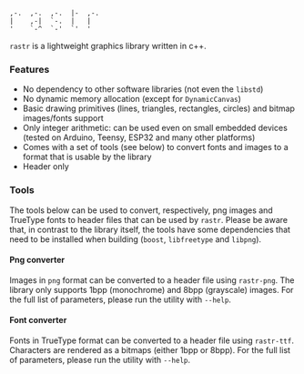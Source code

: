 ```
,-.  ,-.  ,-.  |-  ,-.
|    ,-|  `-.  |   |
'    `-^  `-'  `'  '
```

`rastr` is a lightweight graphics library written in c++.

### Features
- No dependency to other software libraries (not even the `libstd`)
- No dynamic memory allocation (except for `DynamicCanvas`)
- Basic drawing primitives (lines, triangles, rectangles, circles) and bitmap images/fonts support
- Only integer arithmetic: can be used even on small embedded devices (tested on Arduino, Teensy, ESP32 and many other platforms)
- Comes with a set of tools (see below) to convert fonts and images to a format that is usable by the library
- Header only

### Tools
The tools below can be used to convert, respectively, png images and TrueType fonts to header files that can be used by `rastr`.
Please be aware that, in contrast to the library itself, the tools have some dependencies that need to be installed when building (`boost`, `libfreetype` and `libpng`).

#### Png converter
Images in `png` format can be converted to a header file using `rastr-png`. The library only supports 1bpp (monochrome) and 8bpp (grayscale) images. For the full list of parameters, please run the utility with `--help`.

#### Font converter
Fonts in TrueType format can be converted to a header file using `rastr-ttf`. Characters are rendered as a bitmaps (either 1bpp or 8bpp). For the full list of parameters, please run the utility with `--help`.
